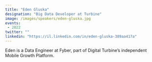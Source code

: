 ```yaml
---
title: "Eden Gluska"
designation: "Big Data Developer at Turbine"
image: /images/speakers/eden-gluska.jpg
events:
 - 2022
twitter: ""
linkedin: "https://il.linkedin.com/in/eden-gluska-389aa417a"
---
```


Eden is a Data Engineer at Fyber, part of Digital Turbine’s independent Mobile Growth Platform. 